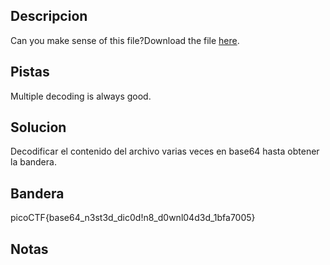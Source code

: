 ## Descripcion

Can you make sense of this file?Download the file [here](https://artifacts.picoctf.net/c/477/enc_flag).

## Pistas

Multiple decoding is always good.

## Solucion

Decodificar el contenido del archivo varias veces en base64 hasta obtener la bandera.

## Bandera

picoCTF{base64_n3st3d_dic0d!n8_d0wnl04d3d_1bfa7005}

## Notas
